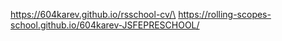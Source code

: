 https://604karev.github.io/rsschool-cv/\
https://rolling-scopes-school.github.io/604karev-JSFEPRESCHOOL/